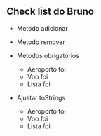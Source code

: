 ## Check list do Bruno
- Metodo adicionar
- Metodo remover

- Metodos obrigatorios
    - Aeroporto foi
    - Voo foi 
    - Lista foi

- Ajustar toStrings
    - Aeroporto foi 
    - Voo foi
    - Lista foi